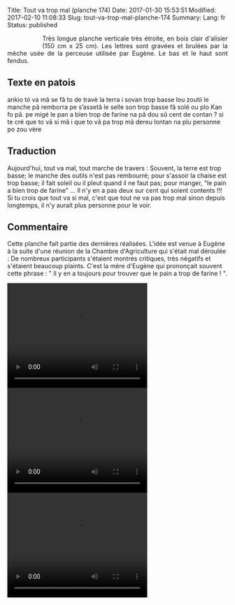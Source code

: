 Title:  Tout va trop mal (planche 174)
Date: 2017-01-30 15:53:51
Modified: 2017-02-10 11:08:33
Slug: tout-va-trop-mal-planche-174
Summary: 
Lang: fr
Status: published


<figure class="image-block" style="float: left;">
  <img alt="" src="{static}/images/planche_174-2.png">
  <figcaption style="max-width: 90px"></figcaption>
</figure>
<p style="text-align:justify;">Très longue planche verticale très étroite, en bois clair d'alisier (150 cm  x 25 cm). Les lettres sont gravées et brulées par la mèche usée de la perceuse utilisée par Eugène. Le bas et le haut sont fendus.</p>

## Texte en patois
ankio tó va mâ se fâ to de travè la terra i sovan trop basse lou zoutii le manche pâ remborra pe s’assetâ le selle son trop basse fâ solé ou plo Kan fo pâ. pe migé le pan a bïen trop de farine na pâ dou sû cent de contan ? si te cré que to vâ si mâ i que to vâ pa trop mâ dereu lontan na plu personne po zou vère

## Traduction
Aujourd'hui, tout va mal, tout marche de travers : Souvent, la terre est trop basse; le manche des outils n'est pas rembourré; pour s'assoir la chaise est trop basse; il fait soleil ou il pleut quand il ne faut pas; pour manger, "le pain a bien trop de farine" ... Il n'y en a pas deux sur cent qui soient contents !!!  Si tu crois que tout va si mal, c'est que tout ne va pas trop mal sinon depuis longtemps, il n'y aurait plus personne pour le voir.


## Commentaire
Cette planche fait partie des dernières réalisées. L'idée est venue à Eugène à la suite d'une réunion de la Chambre d'Agriculture qui s'était mal déroulée : De nombreux participants s'étaient montrés critiques, très négatifs et s'étaient beaucoup plaints.
C'est la mère d'Eugène qui prononçait souvent cette phrase : " Il y en a toujours pour trouver que le pain a trop de farine ! ".



<video width="320" height="240" controls>
  <source src="https://d1njpgd0ygatdn.cloudfront.net/video_174.mp4" type="video/mp4">
</video>

<video width="320" height="240" controls>
  <source src="https://d1njpgd0ygatdn.cloudfront.net/video_174debut.mp4" type="video/mp4">
</video>

<video width="320" height="240" controls>
  <source src="https://d1njpgd0ygatdn.cloudfront.net/video_174fin.mp4" type="video/mp4">
</video>
